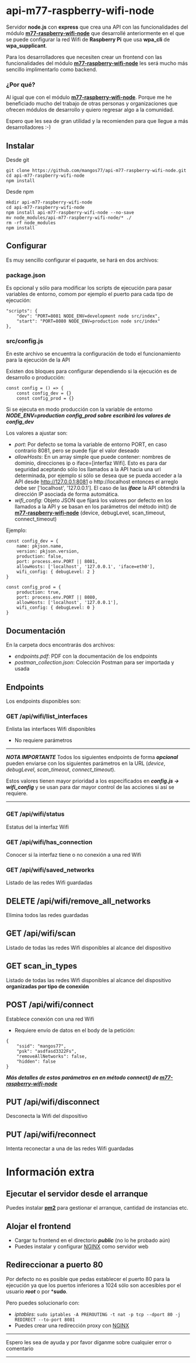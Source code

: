 # api-m77-raspberry-wifi-node

Servidor **node.js** con **express** que crea una API con las funcionalidades del módulo [**m77-raspberry-wifi-node**](https://github.com/mangos77/m77-raspberry-wifi-node) que desarrollé anteriormente en el que se puede configurar la red Wifi de **Raspberry Pi** que usa **wpa_cli** de **wpa_supplicant**.

Para los desarrolladores que necesiten crear un frontend con las funcionalidades del módulo [**m77-raspberry-wifi-node**](https://github.com/mangos77/m77-raspberry-wifi-node) les será mucho más sencillo implimentarlo como backend.


### ¿Por qué?

Al igual que con el módulo [**m77-raspberry-wifi-node**](https://github.com/mangos77/m77-raspberry-wifi-node). Porque me he beneficiado mucho del trabajo de otras personas y organizaciones que ofrecen módulos de desarrollo y quiero regresar algo a la comunidad.

Espero que les sea de gran utilidad y la recomienden para que llegue a más desarrolladores :-)


## Instalar
Desde git
```
git clone https://github.com/mangos77/api-m77-raspberry-wifi-node.git
cd api-m77-raspberry-wifi-node
npm install
```

Desde npm
```
mkdir api-m77-raspberry-wifi-node
cd api-m77-raspberry-wifi-node
npm install api-m77-raspberry-wifi-node --no-save
mv node_modules/api-m77-raspberry-wifi-node/* ./
rm -rf node_modules
npm install
```


## Configurar
Es muy sencillo configurar el paquete, se hará en dos archivos:

### package.json
Es opcional y sólo para modificar los scripts de ejecución para pasar variables de entorno, comom por ejemplo el puerto para cada tipo de ejecución:
```
"scripts": {
    "dev": "PORT=8081 NODE_ENV=development node src/index",
    "start": "PORT=8080 NODE_ENV=production node src/index"
},
```

### src/config.js
En este archivo se encuentra la configuración de todo el funcionamiento para la ejecución de la API

Existen dos bloques para configurar dependiendo si la ejecución es de desarrollo o producción:
```
const config = () => {
    const config_dev = {}
    const config_prod = {}
```

Si se ejecuta en modo producción con la variable de entorno ***NODE_ENV=production*** ***config_prod sobre escribirá los valores de config_dev***

Los valores a ajustar son:
- *port*: Por defecto se toma la variable de entorno PORT, en caso contrario 8081, pero se puede fijar el valor deseado
- *allowHosts*: En un array simple que puede contener: nombres de dominio, direcciones ip o iface=[interfaz Wifi]. Esto es para dar seguridad aceptando sólo los llamados a la API hacia una url determinada, por ejemplo si sólo se desea que se pueda acceder a la API desde http://127.0.0.1:8081 o http://localhost entonces el arreglo debe ser ['localhost', '127.0.0.1']. El caso de las ***iface*** la API obtendrá la dirección IP asociada de forma automática.
- *wifi_config*: Objeto JSON que fijará los valores por defecto en los llamados a la API y se basan en los parámetros del método init() de [**m77-raspberry-wifi-node**](https://github.com/mangos77/m77-raspberry-wifi-node) (device, debugLevel, scan_timeout, connect_timeout)

Ejemplo:
```
const config_dev = {
    name: pkjson.name,
    version: pkjson.version,
    production: false,
    port: process.env.PORT || 8081,
    allowHosts: ['localhost', '127.0.0.1', 'iface=eth0'],
    wifi_config: { debugLevel: 2 }
}

const config_prod = {
    production: true,
    port: process.env.PORT || 8080,
    allowHosts: ['localhost', '127.0.0.1'],
    wifi_config: { debugLevel: 0 }
}
```

## Documentación
En la carpeta docs encontrarás dos archivos:
- *endpoints.pdf*: PDF con la documentación de los endpoints
- *postman_collection.json*: Colección Postman para ser importada y usada


## Endpoints
Los endpoints disponibles son:

### GET /api/wifi/list_interfaces
Enlista las interfaces Wifi disponibles
- No requiere parámetros

---
***NOTA IMPORTANTE***
Todos los siguientes endpoints de forma ***opcional*** pueden enviarse con los siguientes parámetros en la URL (*device*, *debugLevel*, *scan_timeout*, *connect_timeout*). 

Estos valores tienen mayor prioridad a los especificados en ***config.js -> wifi_config*** y se usan para dar mayor control de las acciones si así se requiere.

---

### GET /api/wifi/status
Estatus del la interfaz Wifi

### GET /api/wifi/has_connection
Conocer si la interfaz tiene o no conexión a una red Wifi

### GET /api/wifi/saved_networks
Listado de las redes Wifi guardadas

## DELETE /api/wifi/remove_all_networks
Elimina todos las redes guardadas

## GET /api/wifi/scan
Listado de todas las redes Wifi disponibles al alcance del dispositivo

## GET scan_in_types
Listado de todas las redes Wifi disponibles al alcance del dispositivo **organizadas por tipo de conexión**

## POST /api/wifi/connect
Establece conexión con una red Wifi
- Requiere envío de datos en el body de la petición:
```
{
    "ssid": "mangos77",
    "psk": "asdfasd3322Fs",
    "removeAllNetworks": false,
    "hidden": false
}
```
***Más detalles de estos parámetros en en método connect() de [**m77-raspberry-wifi-node**](https://github.com/mangos77/m77-raspberry-wifi-node)***


## PUT /api/wifi/disconnect
Desconecta la Wifi del dispositivo

## PUT /api/wifi/reconnect
Intenta reconectar a una de las redes Wifi guardadas


# Información extra

## Ejecutar el servidor desde el arranque
Puedes instalar [**pm2**](https://pm2.keymetrics.io/docs/usage/quick-start/) para gestionar el arranque, cantidad de instancias etc. 


## Alojar el frontend
- Cargar tu frontend en el directorio ***public*** (no lo he probado aún)
- Puedes instalar y configurar [NGINX](https://www.nginx.com/) como servidor web


## Redireccionar a puerto 80
Por defecto no es posible que pedas establecer el puerto 80 para la ejecución ya que los puertos inferiores a 1024 sólo son accesibles por el usuario ***root*** o por ***sudo**. 

Pero puedes solucionarlo con:
- *iptables*: `sudo iptables -A PREROUTING -t nat -p tcp --dport 80 -j REDIRECT --to-port 8081`
- Puedes crear una redirección proxy con [NGINX](https://www.nginx.com/)


---
Espero les sea de ayuda y por favor díganme sobre cualquier error o comentario

___
